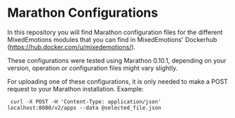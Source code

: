 # Marathon Configurations
In this repository you will find Marathon configuration files for the different MixedEmotions modules that you can find in MixedEmotions' Dockerhub (https://hub.docker.com/u/mixedemotions/).

These configurations were tested using Marathon 0.10.1, depending on your version, operation or configuration files might vary slightly.

For uploading one of these configurations, it is only needed to make a POST request to your Marathon installation. Example:

     curl -X POST -H 'Content-Type: application/json' localhost:8080/v2/apps --data @selected_file.json

